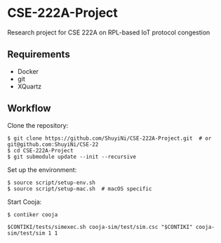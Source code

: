 # CSE-222A-Project
Research project for CSE 222A on RPL-based IoT protocol congestion

## Requirements

- Docker
- git
- XQuartz

## Workflow

Clone the repository:
```console
$ git clone https://github.com/ShuyiNi/CSE-222A-Project.git  # or git@github.com:ShuyiNi/CSE-22
$ cd CSE-222A-Project
$ git submodule update --init --recursive
```

Set up the environment:
```console
$ source script/setup-env.sh
$ source script/setup-mac.sh  # macOS specific
```

Start Cooja:
```
$ contiker cooja
```

```
$CONTIKI/tests/simexec.sh cooja-sim/test/sim.csc "$CONTIKI" cooja-sim/test/sim 1 1
```